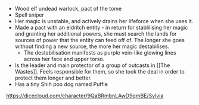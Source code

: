 
- Wood elf undead warlock, pact of the tome
- Spell sniper
- Her magic is unstable, and actively drains her lifeforce when she uses it. 
- Made a pact with an eldritch entity - in return for stablilising her magic and granting her additional powers, she must search the lands for sources of power that the entity can feed off of. The longer she goes without finding a new source, the more her magic destabilises. 
	- The destabilisation manifests as purple vein-like glowing lines across her face and upper torso. 
- Is the leader and main protector of a group of outcasts in [[The Wastes]]. Feels responsible for them, so she took the deal in order to protect them longer and better. 
- Has a tiny Shih poo dog named Puffle

https://dicecloud.com/character/9QaBRmbnLAwD9qmBE/Sylvia